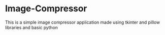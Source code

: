 # Image-Compressor
This is a simple image compressor application made using tkinter and pillow libraries and basic python